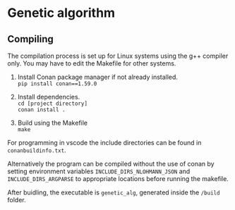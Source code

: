 # Genetic algorithm

## Compiling

The compilation process is set up for Linux systems using the g++ compiler only. You may have to edit the Makefile for other systems.

1. Install Conan package manager if not already installed.\
```pip install conan==1.59.0```

2. Install dependencies.\
```cd [project directory]```\
```conan install .```

3. Build using the Makefile\
```make```

For programming in vscode the include directories can be found in `conanbuildinfo.txt`.

Alternatively the program can be compiled without the use of conan by setting environment variables `INCLUDE_DIRS_NLOHMANN_JSON` and `INCLUDE_DIRS_ARGPARSE` to appropriate locations before running the makefile.

After buidling, the executable is `genetic_alg`, generated inside the `/build` folder.

